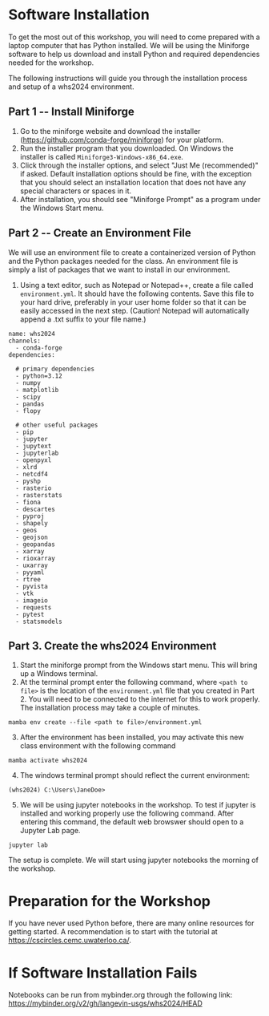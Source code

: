# Software Installation
To get the most out of this workshop, you will need to come prepared with a laptop computer that has Python installed.  We will be using the Miniforge software to help us download and install Python and required dependencies needed for the workshop.  

The following instructions will guide you through the installation process and setup of a whs2024 environment.

## Part 1 -- Install Miniforge
1. Go to the miniforge website and download the installer (https://github.com/conda-forge/miniforge) for your platform.
2. Run the installer program that you downloaded.  On Windows the installer is called `Miniforge3-Windows-x86_64.exe`.
3. Click through the installer options, and select "Just Me (recommended)" if asked.  Default installation options should be fine, with the exception that you should select an installation location that does not have any special characters or spaces in it.
4. After installation, you should see "Miniforge Prompt" as a program under the Windows Start menu.

## Part 2 -- Create an Environment File
We will use an environment file to create a containerized version of Python and the Python packages needed for the class.  An environment file is simply a list of packages that we want to install in our environment.

1. Using a text editor, such as Notepad or Notepad++, create a file called `environment.yml`.  It should have the following 
contents.  Save this file to your hard drive, preferably in your user home folder so that it can be easily accessed in the next step. (Caution!  Notepad will automatically append a .txt suffix to your file name.)

```
name: whs2024
channels:
  - conda-forge
dependencies:

  # primary dependencies
  - python=3.12
  - numpy
  - matplotlib
  - scipy
  - pandas
  - flopy

  # other useful packages
  - pip
  - jupyter
  - jupytext
  - jupyterlab
  - openpyxl
  - xlrd
  - netcdf4
  - pyshp
  - rasterio
  - rasterstats
  - fiona
  - descartes
  - pyproj
  - shapely
  - geos
  - geojson
  - geopandas
  - xarray
  - rioxarray
  - uxarray
  - pyyaml
  - rtree
  - pyvista
  - vtk
  - imageio
  - requests
  - pytest
  - statsmodels
```

## Part 3.  Create the whs2024 Environment

1. Start the miniforge prompt from the Windows start menu.  This will bring up a Windows terminal.
2. At the terminal prompt enter the following command, where `<path to file>` is the location of the `environment.yml` file that you created in Part 2.  You will need to be connected to the internet for this to work properly.  The installation process may take a couple of minutes.
```
mamba env create --file <path to file>/environment.yml
```
3.  After the environment has been installed, you may activate this new class environment with the following command
```
mamba activate whs2024
```
4.  The windows terminal prompt should reflect the current environment:
```
(whs2024) C:\Users\JaneDoe>
```
5.  We will be using jupyter notebooks in the workshop.  To test if jupyter is installed and working properly use the following command.  After entering this command, the default web browswer should open to a Jupyter Lab page.
```
jupyter lab
```

The setup is complete.  We will start using jupyter notebooks the morning of the workshop.

# Preparation for the Workshop
If you have never used Python before, there are many online resources for getting started.  A recommendation is to start with the tutorial at https://cscircles.cemc.uwaterloo.ca/.

# If Software Installation Fails

Notebooks can be run from mybinder.org through the following link: https://mybinder.org/v2/gh/langevin-usgs/whs2024/HEAD
